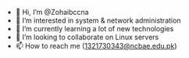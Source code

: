 - 👋 Hi, I’m @Zohaibccna
- 👀 I’m interested in system & network administration
- 🌱 I’m currently learning a lot of new technologies
- 💞️ I’m looking to collaborate on Linux servers
- 📫 How to reach me (1321730343@ncbae.edu.pk)

<!---
Zohaibccna/Zohaibccna is a ✨ special ✨ repository because its `README.md` (this file) appears on your GitHub profile.
You can click the Preview link to take a look at your changes.
--->
